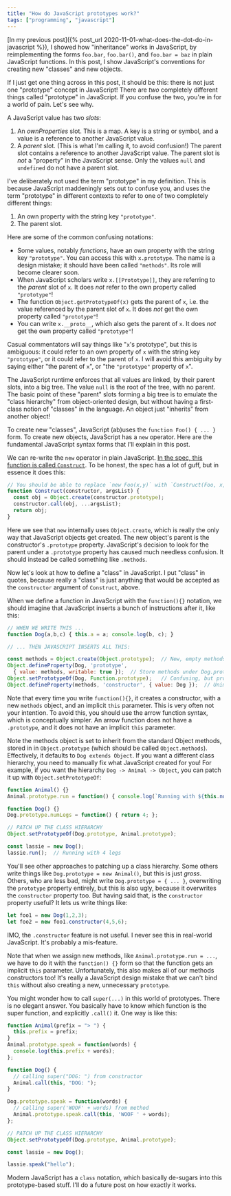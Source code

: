```yaml
---
title: "How do JavaScript prototypes work?"
tags: ["programming", "javascript"]
---
```


[In my previous post]({% post_url 2020-11-01-what-does-the-dot-do-in-javascript %}),
I showed how "inheritance" works in JavaScript,
by reimplementing the forms `foo.bar`, `foo.bar()`, and `foo.bar = baz`
in plain JavaScript functions.
In this post, I show JavaScript's conventions for creating new "classes" and new objects.

If I just get one thing across in this post, it should be this:
there is not just one "prototype" concept in JavaScript!
There are _two_ completely different things called "prototype" in JavaScript.
If you confuse the two, you're in for a world of pain.
Let's see why.

A JavaScript value has two _slots_:

1. An _ownProperties_ slot.
   This is a map.
   A key is a string or symbol,
   and a value is a reference to another JavaScript value.
2. A _parent_ slot.
   (This is what I'm calling it, to avoid confusion!)
   The parent slot contains a reference to another JavaScript value.
   The parent slot is _not_ a "property" in the JavaScript sense.
   Only the values `null` and `undefined` do not have a parent slot.

I've deliberately not used the term "prototype" in my definition.
This is because JavaScript maddeningly sets out to confuse you,
and uses the term "prototype" in different contexts
to refer to one of two completely different things:

1. An own property with the string key `"prototype"`.
1. The parent slot.

Here are some of the common  confusing notations:

* Some values, notably _functions_, have an own property with the string key `"prototype"`.
  You can access this with `x.prototype`.
  The name is a design mistake;
  it should have been called `"methods"`.
  Its role will become clearer soon.
* When JavaScript scholars write `x.[[Prototype]]`,
  they are referring to the _parent_ slot of `x`.
  It does _not_ refer to the own property called `"prototype"`!
* The function `Object.getPrototypeOf(x)`
  gets the parent of `x`,
  i.e. the value referenced by the parent slot of `x`.
  It does _not_ get the own property called `"prototype"`!
* You can write `x.__proto__`,
  which also gets the parent of `x`.
  It does _not_ get the own property called `"prototype"`!

Casual commentators will say things like "`x`'s prototype",
but this is ambiguous:
it could refer to an own property of `x` with the string key `"prototype"`,
or it could refer to the parent of `x`.
I will avoid this ambiguity by saying either
"the parent of `x`", or "the `"prototype"` property of `x`".

The JavaScript runtime enforces that 
all values are linked, by their parent slots, into a big tree.
The value `null` is the root of the tree, with no parent.
The basic point of these "parent" slots forming a big tree
is to emulate the "class hierarchy" from object-oriented design,
but without having a first-class notion of "classes" in the language.
An object just "inherits" from another object!

To create new "classes", JavaScript (ab)uses the `function Foo() { ... }` form.
To create new objects, JavaScript has a `new` operator.
Here are the fundamental JavaScript syntax forms that I'll explain in this post.

We can re-write the `new` operator in plain JavaScript.
[In the spec, this function is called `Construct`](https://www.ecma-international.org/ecma-262/10.0/index.html#sec-construct).
To be honest, the spec has a lot of guff, but in essence it does this:

```js
// You should be able to replace `new Foo(x,y)` with `Construct(Foo, x, y)`
function Construct(constructor, argsList) {
  const obj = Object.create(constructor.prototype);
  constructor.call(obj, ...argsList);
  return obj;
}
```

Here we see that `new` internally uses `Object.create`,
which is really the only way that JavaScript objects get created.
The new object's parent is the constructor's `.prototype` property.
JavaScript's decision to look for the parent under a `.prototype` property has caused much needless confusion.
It should instead be called something like `.methods`.

Now let's look at how to define a "class" in JavaScript.
I put "class" in quotes, because really a "class" is just 
anything that would be accepted as the `constructor` argument of `Construct`, above.

When we define a function in JavaScript with the `function(){}` notation,
we should imagine that JavaScript inserts a bunch of instructions after it,
like this:

```js
// WHEN WE WRITE THIS ...
function Dog(a,b,c) { this.a = a; console.log(b, c); }

// ... THEN JAVASCRIPT INSERTS ALL THIS:

const methods = Object.create(Object.prototype);  // New, empty methods for the user to fill out
Object.defineProperty(Dog, 'prototype', 
  { value: methods, writable: true });  // Store methods under Dog.prototype, for `new` to find
Object.setPrototypeOf(Dog, Function.prototype);   // Confusing, but provides things like Dog.apply(...)
Object.defineProperty(methods, 'constructor', { value: Dog });  // Unimportant; lets us do `new dog.constructor(4,5,6)`
```

Note that every time you write `function(){}`, 
it creates a constructor, with a new `methods` object, and an implicit `this` parameter.
This is very often not your intention.
To avoid this, you should use the arrow function syntax, which is conceptually simpler.
An arrow function does not have a `.prototype`,
and it does not have an implicit `this` parameter.

Note the methods object is set to inherit from the standard Object methods,
stored in in `Object.prototype` (which should be called `Object.methods`).
Effectively, it defaults to `Dog extends Object`.
If you want a different class hierarchy, 
you need to manually fix what JavaScript created for you!
For example, if you want the hierarchy `Dog -> Animal -> Object`,
you can patch it up with `Object.setPrototypeOf`:

```js
function Animal() {}
Animal.prototype.run = function() { console.log(`Running with ${this.numLegs()} legs`); };

function Dog() {}
Dog.prototype.numLegs = function() { return 4; };

// PATCH UP THE CLASS HIERARCHY
Object.setPrototypeOf(Dog.prototype, Animal.prototype);

const lassie = new Dog();
lassie.run();  // Running with 4 legs
```

You'll see other approaches to patching up a class hierarchy.
Some others write things like `Dog.prototype = new Animal()`,
but this is just _gross_.
Others, who are less bad, might write `Dog.prototype = { ... }`,
overwriting the `prototype` property entirely,
but this is also ugly,
because it overwrites the `constructor` property too.
But having said that, is the `constructor` property useful?
It lets us write things like: 

```js
let foo1 = new Dog(1,2,3); 
let foo2 = new foo1.constructor(4,5,6);
```

IMO, the `.constructor` feature is not useful.
I never see this in real-world JavaScript.
It's probably a mis-feature.

Note that when we assign new methods,
like `Animal.prototype.run = ...`,
we have to do it with the `function() {}` form
so that the function gets an implicit `this` parameter.
Unfortunately, this also makes all of our methods constructors too!
It's really a JavaScript design mistake
that we can't bind `this` without also creating a new, unnecessary `prototype`.

You might wonder how to call `super(...)` in this world of prototypes.
There is no elegant answer.
You basically have to know which function is the super function,
and explicitly `.call()` it.
One way is like this:

```js
function Animal(prefix = "> ") {
  this.prefix = prefix;
}
Animal.prototype.speak = function(words) {
  console.log(this.prefix + words); 
};

function Dog() {
  // calling super("DOG: ") from constructor
  Animal.call(this, "DOG: ");
}

Dog.prototype.speak = function(words) {
  // calling super('WOOF' + words) from method
  Animal.prototype.speak.call(this, 'WOOF ' + words);
};

// PATCH UP THE CLASS HIERARCHY
Object.setPrototypeOf(Dog.prototype, Animal.prototype);

const lassie = new Dog();

lassie.speak("hello");
```

Modern JavaScript has a `class` notation,
which basically de-sugars into this prototype-based stuff.
I'll do a future post on how exactly it works.